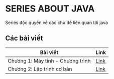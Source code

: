 # SERIES ABOUT JAVA

Series độc quyền về các chủ đề liên quan tới java

## Các bài viết

| Bài viết                          | Link          |
| --------------------------------- | ------------- |
| Chương 1: Máy tính - Chương trình | [Link][chap1] |
| Chương 2: Lập trình cơ bản        | [Link][chap2] |

[chap1]: Chap1/chap1.md
[chap2]: Chap2/chap2.md
